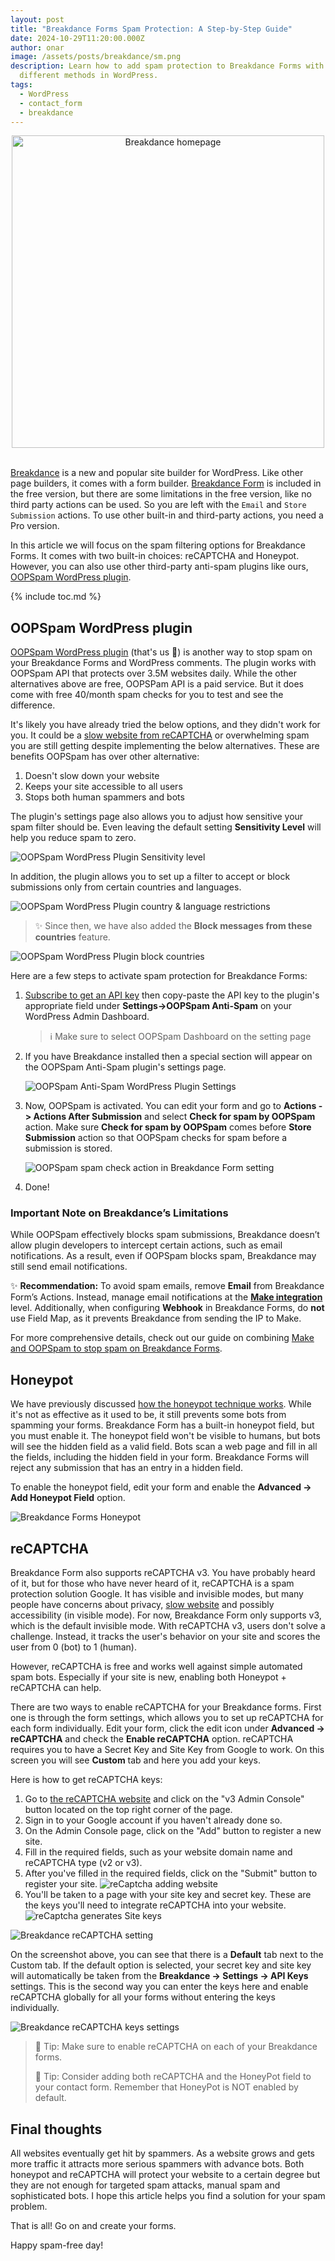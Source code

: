 ```yaml
---
layout: post
title: "Breakdance Forms Spam Protection: A Step-by-Step Guide"
date: 2024-10-29T11:20:00.000Z
author: onar
image: /assets/posts/breakdance/sm.png
description: Learn how to add spam protection to Breakdance Forms with these 3
  different methods in WordPress.
tags:
  - WordPress
  - contact_form
  - breakdance
---
```

<center>
<img loading="lazy"  width="500" alt="Breakdance homepage" src="/blog/assets/posts/breakdance/breakdance.png">
</center>
<br/>

[Breakdance](https://breakdance.com/) is a new and popular site builder for WordPress. Like other page builders, it comes with a form builder. [Breakdance Form](https://breakdance.com/features/form-builder/) is included in the free version, but there are some limitations in the free version, like no third party actions can be used. So you are left with the `Email` and `Store Submission` actions. To use other built-in and third-party actions, you need a Pro version.

In this article we will focus on the spam filtering options for Breakdance Forms. It comes with two built-in choices: reCAPTCHA and Honeypot. However, you can also use other third-party anti-spam plugins like ours, [OOPSpam WordPress plugin](https://wordpress.org/plugins/oopspam-anti-spam/).

{% include toc.md %}

## OOPSpam WordPress plugin

[OOPSpam WordPress plugin](https://wordpress.org/plugins/oopspam-anti-spam/) (that's us 👋) is another way to stop spam on your Breakdance Forms and WordPress comments. The plugin works with OOPSpam API that protects over 3.5M websites daily. While the other alternatives above are free, OOPSPam API is a paid service. But it does come with free 40/month spam checks for you to test and see the difference.

It's likely you have already tried the below options, and they didn't work for you. It could be a [slow website from reCAPTCHA](https://www.oopspam.com/blog/recaptcha-performance-analyses) or overwhelming spam you are still getting despite implementing the below alternatives. These are benefits OOPSpam has over other alternative:

1. Doesn't slow down your website
2. Keeps your site accessible to all users
3. Stops both human spammers and bots

The plugin's settings page also allows you to adjust how sensitive your spam filter should be. Even leaving the default setting **Sensitivity Level** will help you reduce spam to zero.

![OOPSpam WordPress Plugin Sensitivity level](https://www.oopspam.com/assets/WP_SensitivyLevel.jpg "OOPSpam WordPress Plugin Sensitivity level")

In addition, the plugin allows you to set up a filter to accept or block submissions only from certain countries and languages.

![OOPSpam WordPress Plugin country & language restrictions](/blog/assets/posts/breakdance/country-language-filter.png "OOPSpam WordPress Plugin country & language restrictions")

> ✨ Since then, we have also added the **Block messages from these countries** feature.

![OOPSpam WordPress Plugin block countries](https://www.oopspam.com/blog/assets/wp-block-countries.png "OOPSpam WordPress Plugin block countries")

Here are a few steps to activate spam protection for Breakdance Forms:

1. [Subscribe to get an API key](https://app.oopspam.com/Identity/Account/Register) then copy-paste the API key to the plugin's appropriate field under **Settings->OOPSpam Anti-Spam** on your WordPress Admin Dashboard.

   > ℹ️ Make sure to select OOPSpam Dashboard on the setting page
2. If you have Breakdance installed then a special section will appear on the OOPSpam Anti-Spam plugin's settings page.

   ![OOPSpam Anti-Spam WordPress Plugin Settings](/blog/assets/posts/breakdance/oopspam-bd-setting.png "OOPSpam Anti-Spam WordPress Plugin Settings")
3. Now, OOPSpam is activated. You can edit your form and go to **Actions -> Actions After Submission** and select **Check for spam by OOPSpam** action. Make sure **Check for spam by OOPSpam** comes before **Store Submission** action so that OOPSpam checks for spam before a submission is stored.

   ![OOPSpam spam check action in Breakdance Form setting](/blog/assets/posts/breakdance/spam-check-action.png "OOPSpam spam check action in Breakdance Form setting")
4. Done!

### Important Note on Breakdance’s Limitations

While OOPSpam effectively blocks spam submissions, Breakdance doesn’t allow plugin developers to intercept certain actions, such as email notifications. As a result, even if OOPSpam blocks spam, Breakdance may still send email notifications.

✨ **Recommendation:** To avoid spam emails, remove **Email** from Breakdance Form’s Actions. Instead, manage email notifications at the **[Make integration](https://www.make.com/)** level. Additionally, when configuring **Webhook** in Breakdance Forms, do **not** use Field Map, as it prevents Breakdance from sending the IP to Make.

For more comprehensive details, check out our guide on combining [Make and OOPSpam to stop spam on Breakdance Forms](https://www.oopspam.com/blog/stop-spam-on-breakdance-forms-using-make-and-oopspam).

## Honeypot

We have previously discussed [how the honeypot technique works](https://www.oopspam.com/blog/ways-to-stop-spam#honeypot-filter-spam-with-a-hidden-field). While it's not as effective as it used to be, it still prevents some bots from spamming your forms.
Breakdance Form has a built-in honeypot field, but you must enable it. The honeypot field won't be visible to humans, but bots will see the hidden field as a valid field. Bots scan a web page and fill in all the fields, including the hidden field in your form. Breakdance Forms will reject any submission that has an entry in a hidden field.

To enable the honeypot field, edit your form and enable the **Advanced -> Add Honeypot Field** option.

![Breakdance Forms Honeypot](/blog/assets/posts/breakdance/honeypot.png "Breakdance Forms Honeypot")

## reCAPTCHA

Breakdance Form also supports reCAPTCHA v3. You have probably heard of it, but for those who have never heard of it, reCAPTCHA is a spam protection solution Google. It has visible and invisible modes, but many people have concerns about privacy, [slow website](https://www.oopspam.com/blog/recaptcha-performance-analyses) and possibly accessibility (in visible mode). For now, Breakdance Form only supports v3, which is the default invisible mode. With reCAPTCHA v3, users don't solve a challenge. Instead, it tracks the user's behavior on your site and scores the user from 0 (bot) to 1 (human).

However, reCAPTCHA is free and works well against simple automated spam bots. Especially if your site is new, enabling both Honeypot + reCAPTCHA can help.

There are two ways to enable reCAPTCHA for your Breakdance forms. 
First one is through the form settings, which allows you to set up reCAPTCHA for each form individually. Edit your form, click the edit icon under **Advanced -> reCAPTCHA** and check the **Enable reCAPTCHA** option. reCAPTCHA requires you to have a Secret Key and Site Key from Google to work. On this screen you will see **Custom** tab and here you add your keys.

Here is how to get reCAPTCHA keys:

1. Go to [the reCAPTCHA website](https://www.google.com/recaptcha/) and click on the "v3 Admin Console" button located on the top right corner of the page.
2. Sign in to your Google account if you haven't already done so.
3. On the Admin Console page, click on the "Add" button to register a new site.
4. Fill in the required fields, such as your website domain name and reCAPTCHA type (v2 or v3).
5. After you've filled in the required fields, click on the "Submit" button to register your site.
   ![reCaptcha adding website](/blog/assets/posts/gravity/recaptcha-form.png "reCaptcha adding website")
6. You'll be taken to a page with your site key and secret key. These are the keys you'll need to integrate reCAPTCHA into your website.
   ![reCaptcha generates Site keys](/blog/assets/posts/gravity/recaptcha-keys.jpg "reCaptcha generates Site keys")

![Breakdance reCAPTCHA setting](/blog/assets/posts/breakdance/recaptcha.png "Breakdance reCAPTCHA setting")

On the screenshot above, you can see that there is a **Default** tab next to the Custom tab. If the default option is selected, your secret key and site key will automatically be taken from the **Breakdance -> Settings -> API Keys** settings. This is the second way you can enter the keys here and enable reCAPTCHA globally for all your forms without entering the keys individually.

![Breakdance reCAPTCHA keys settings](/blog/assets/posts/breakdance/recaptcha-keys.png "Breakdance reCAPTCHA keys settings")

> 📌 Tip: Make sure to enable reCAPTCHA on each of your Breakdance forms.
>
> 📌 Tip: Consider adding both reCAPTCHA and the HoneyPot field to your contact form. Remember that HoneyPot is NOT enabled by default.

## Final thoughts

All websites eventually get hit by spammers. As a website grows and gets more traffic it attracts more serious spammers with advance bots. Both honeypot and reCAPTCHA will protect your website to a certain degree but they are not enough for targeted spam attacks, manual spam and sophisticated bots. I hope this article helps you find a solution for your spam problem.

That is all! Go on and create your forms.

Happy spam-free day!
